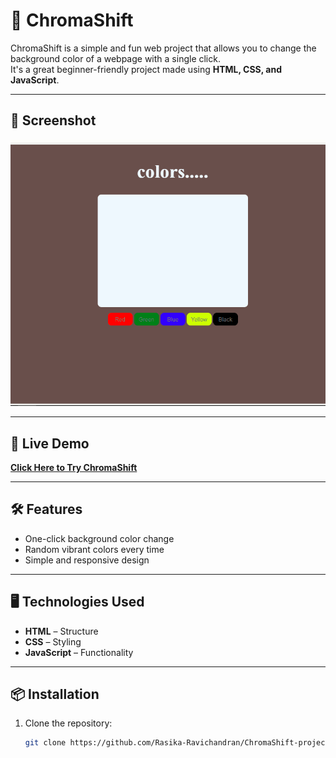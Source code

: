 # 🎨 ChromaShift

ChromaShift is a simple and fun web project that allows you to change the background color of a webpage with a single click.  
It's a great beginner-friendly project made using **HTML, CSS, and JavaScript**.

---

## 📸 Screenshot
![ChromaShift Screenshot](https://github.com/Rasika-Ravichandran/ChromaShift-project/blob/main/chroma-screenshot.png.png?raw=true)

---

## 🚀 Live Demo
[**Click Here to Try ChromaShift**](https://rasika-ravichandran.github.io/ChromaShift-project/)

---

## 🛠️ Features
- One-click background color change
- Random vibrant colors every time
- Simple and responsive design

---

## 🖥️ Technologies Used
- **HTML** – Structure
- **CSS** – Styling
- **JavaScript** – Functionality

---

## 📦 Installation
1. Clone the repository:
   ```bash
   git clone https://github.com/Rasika-Ravichandran/ChromaShift-project.git
